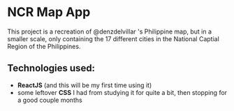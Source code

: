 # NCR Map App

This project is a recreation of @denzdelvillar 's Philippine map, but in a smaller scale, only containing the 17 different cities in the National Captial Region of the Philippines.

## Technologies used:

- **ReactJS** (and this will be my first time using it)
- some leftover **CSS** I had from studying it for quite a bit, then stopping for a good couple months